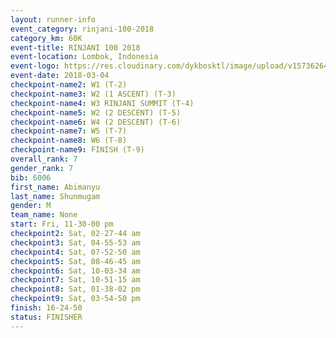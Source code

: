 ```yaml
---
layout: runner-info 
event_category: rinjani-100-2018 
category_km: 60K 
event-title: RINJANI 100 2018 
event-location: Lombok, Indonesia 
event-logo: https://res.cloudinary.com/dykbosktl/image/upload/v1573626435/Logo/Rinjani_eoufbh.png 
event-date: 2018-03-04 
checkpoint-name2: W1 (T-2) 
checkpoint-name3: W2 (1 ASCENT) (T-3) 
checkpoint-name4: W3 RINJANI SUMMIT (T-4) 
checkpoint-name5: W2 (2 DESCENT) (T-5) 
checkpoint-name6: W4 (2 DESCENT) (T-6) 
checkpoint-name7: W5 (T-7) 
checkpoint-name8: W6 (T-8) 
checkpoint-name9: FINISH (T-9) 
overall_rank: 7
gender_rank: 7
bib: 6006
first_name: Abimanyu
last_name: Shunmugam
gender: M
team_name: None
start: Fri, 11-30-00 pm
checkpoint2: Sat, 02-27-44 am
checkpoint3: Sat, 04-55-53 am
checkpoint4: Sat, 07-52-50 am
checkpoint5: Sat, 08-46-45 am
checkpoint6: Sat, 10-03-34 am
checkpoint7: Sat, 10-51-15 am
checkpoint8: Sat, 01-38-02 pm
checkpoint9: Sat, 03-54-50 pm
finish: 16-24-50
status: FINISHER
---
```

